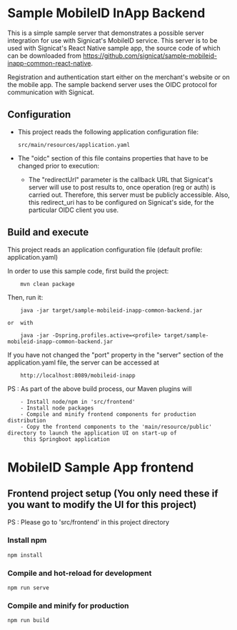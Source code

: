Sample MobileID InApp Backend
=====================================

This is a simple sample server that demonstrates a possible server integration for use with Signicat's MobileID service. This server is to be used with Signicat's React Native sample app, the source code of which can be downloaded from https://github.com/signicat/sample-mobileid-inapp-common-react-native.

Registration and authentication start either on the merchant's website or on the mobile app. The sample backend server uses the OIDC protocol for communication with Signicat.


Configuration
-------------------------------

-   This project reads the following application configuration file:

        src/main/resources/application.yaml

-   The "oidc" section of this file contains properties that have to be changed prior to execution:
	-   The "redirectUrl" parameter is the callback URL that Signicat's server will use to post results to, once operation (reg or auth) is carried out. 
	    Therefore, this server must be publicly accessible.
	    Also, this redirect_uri has to be configured on Signicat's side, for the particular OIDC client you use.
         

Build and execute
-------------------------------

This project reads an application configuration file (default profile: application.yaml)

In order to use this sample code, first build the project:

        mvn clean package

Then, run it:
    
        java -jar target/sample-mobileid-inapp-common-backend.jar
        
    or  with 
    
        java -jar -Dspring.profiles.active=<profile> target/sample-mobileid-inapp-common-backend.jar
        
If you have not changed the "port" property in the "server" section of the application.yaml file, the server can be accessed at 

        http://localhost:8089/mobileid-inapp
        
PS : As part of the above build process, our Maven plugins will 

        - Install node/npm in 'src/frontend'
        - Install node packages
        - Compile and minify frontend components for production distribution
        - Copy the frontend components to the 'main/resource/public' directory to launch the application UI on start-up of
         this Springboot application
        
        
# MobileID Sample App frontend 

## Frontend project setup (You only need these if you want to modify the UI for this project)
PS : Please go to 'src/frontend' in this project directory 

### Install npm
```
npm install
```

### Compile and hot-reload for development
```
npm run serve
```

### Compile and minify for production
```
npm run build
```

    

